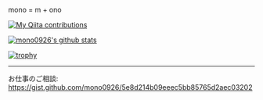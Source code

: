 mono = m + ono

[![My Qiita contributions](https://qiita-badge.apiapi.app/s/mono0926/contributions.svg)](http://qiita.com/mono0926)

[![mono0926's github stats](https://github-readme-stats.vercel.app/api?username=mono0926)](https://github.com/anuraghazra/github-readme-stats)

[![trophy](https://github-profile-trophy.vercel.app/?username=mono0926)](https://github.com/mono0926 "trophy")

---

お仕事のご相談: https://gist.github.com/mono0926/5e8d214b09eeec5bb85765d2aec03202

<!--
**mono0926/mono0926** is a ✨ _special_ ✨ repository because its `README.md` (this file) appears on your GitHub profile.

Here are some ideas to get you started:

- 🔭 I’m currently working on ...
- 🌱 I’m currently learning ...
- 👯 I’m looking to collaborate on ...
- 🤔 I’m looking for help with ...
- 💬 Ask me about ...
- 📫 How to reach me: ...
- 😄 Pronouns: ...
- ⚡ Fun fact: ...
-->
